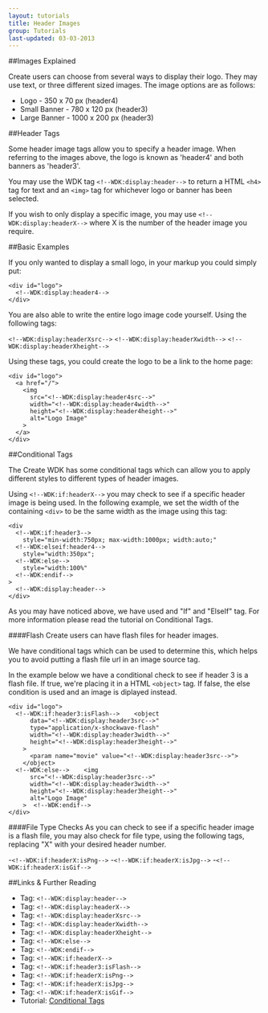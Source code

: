 ```yaml
---
layout: tutorials
title: Header Images
group: Tutorials
last-updated: 03-03-2013
---
```



##Images Explained

Create users can choose from several ways to display their logo. They may use text, or three different sized images. The image options are as follows:

- Logo - 350 x 70 px (header4)
- Small Banner - 780 x 120 px (header3)
- Large Banner - 1000 x 200 px (header3)

##Header Tags

Some header image tags allow you to specify a header image. When referring to the images above, the logo is known as 'header4' and both banners as 'header3'.

You may use the WDK tag `<!--WDK:display:header-->` to return a HTML `<h4>` tag for text and an `<img>` tag for whichever logo or banner has been selected.

If you wish to only display a specific image, you may use `<!--WDK:display:headerX-->` where X is the number of the header image you require.

##Basic Examples

If you only wanted to display a small logo, in your markup you could simply put:

~~~
<div id="logo">
  <!--WDK:display:header4-->
</div>
~~~

You are also able to write the entire logo image code yourself. Using the following tags:

`<!--WDK:display:headerXsrc-->`
`<!--WDK:display:headerXwidth-->`
`<!--WDK:display:headerXheight-->`

Using these tags, you could create the logo to be a link to the home page:

~~~
<div id="logo">
  <a href="/">
    <img
      src="<!--WDK:display:header4src-->"
      width="<!--WDK:display:header4width-->"
      height="<!--WDK:display:header4height-->"
      alt="Logo Image"
    >
  </a>
</div>
~~~

##Conditional Tags

The Create WDK has some conditional tags which can allow you to apply different styles to different types of header images.

Using `<!--WDK:if:headerX-->` you may check to see if a specific header image is being used. In the following example, we set the width of the containing `<div>` to be the same width as the image using this tag:

~~~
<div
  <!--WDK:if:header3-->
    style="min-width:750px; max-width:1000px; width:auto;"
  <!--WDK:elseif:header4-->
    style="width:350px";
  <!--WDK:else-->
    style="width:100%"
  <!--WDK:endif-->
>
  <!--WDK:display:header-->
</div>
~~~

As you may have noticed above, we have used and "If" and "ElseIf" tag. For more information please read the tutorial on Conditional Tags.

####Flash
Create users can have flash files for header images. 

We have conditional tags which can be used to determine this, which helps you to avoid putting a flash file url in an image source tag.

In the example below we have a conditional check to see if header 3 is a flash file.  If true, we're placing it in a HTML `<object>` tag. If false, the else condition is used and an image is diplayed instead.

~~~
<div id="logo">
  <!--WDK:if:header3:isFlash-->    <object
      data="<!--WDK:display:header3src-->"
      type="application/x-shockwave-flash"
      width="<!--WDK:display:header3width-->"
      height="<!--WDK:display:header3height-->"
    >
      <param name="movie" value="<!--WDK:display:header3src-->">
    </object>
  <!--WDK:else-->    <img
      src="<!--WDK:display:header3src-->"
      width="<!--WDK:display:header3width-->"
      height="<!--WDK:display:header3height-->"
      alt="Logo Image"
    >  <!--WDK:endif-->
</div>
~~~

####File Type Checks
As you can check to see if a specific header image is a flash file, you may also check for file type, using the following tags, replacing "X" with your desired header number.

-`<!--WDK:if:headerX:isPng-->`
-`<!--WDK:if:headerX:isJpg-->`
-`<!--WDK:if:headerX:isGif-->`


##Links & Further Reading
- Tag: `<!--WDK:display:header-->`
- Tag: `<!--WDK:display:headerX-->`
- Tag: `<!--WDK:display:headerXsrc-->`
- Tag: `<!--WDK:display:headerXwidth-->`
- Tag: `<!--WDK:display:headerXheight-->`
- Tag: `<!--WDK:else-->`
- Tag: `<!--WDK:endif-->`
- Tag: `<!--WDK:if:headerX-->`
- Tag: `<!--WDK:if:header3:isFlash-->`
- Tag: `<!--WDK:if:headerX:isPng-->`
- Tag: `<!--WDK:if:headerX:isJpg-->`
- Tag: `<!--WDK:if:headerX:isGif-->`
- Tutorial: [Conditional Tags](12conditional-tags.html)